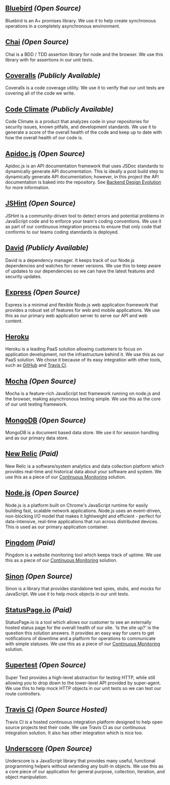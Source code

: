 ## [Bluebird](https://github.com/petkaantonov/bluebird) _(Open Source)_

Bluebird is an A+ promises library. We use it to help create synchronous operations in a completely asynchronous environment.

## [Chai](http://chaijs.com/) _(Open Source)_

Chai is a BDD / TDD assertion library for node and the browser. We use this library with for assertions in our unit tests.

## [Coveralls](https://coveralls.io/) _(Publicly Available)_

Coveralls is a code coverage utility. We use it to verify that our unit tests are covering all of the code we write.

## [Code Climate](https://codeclimate.com/) _(Publicly Available)_

Code Climate is a product that analyzes code in your repositories for security issues, known pitfalls, and development standards. We use it to generate a score of the overall health of the code and keep up to date with how the overall health of our code is.

## [Apidoc.js](http://apidocjs.com/ ) _(Open Source)_

Apidoc.js is an API documentation framework that uses JSDoc standards to dynamically generate API documentation. This is ideally a post build step to dynamically generate API documentation; however, in this project the API documentation is baked into the repository. See [Backend Design Evolution](Backend-Design-Evolution) for more information.

## [JSHint](http://jshint.com/) _(Open Source)_

JSHint is a community-driven tool to detect errors and potential problems in JavaScript code and to enforce your team's coding conventions. We use it as part of our continuous integration process to ensure that only code that conforms to our teams coding stanrdards is deployed.

## [David](https://david-dm.org/) _(Publicly Available)_

David is a dependency manager. It keeps track of our Node.js dependencies and watches for newer versions. We use this to keep aware of updates to our dependencies so we can have the latest features and security updates.

## [Express](http://expressjs.com/) _(Open Source)_

Express is a minimal and flexible Node.js web application framework that provides a robust set of features for web and mobile applications. We use this as our primary web application server to serve our API and web content.

## [Heroku](https://www.heroku.com/)

Heroku is a leading PaaS solution allowing customers to focus on application development, not the infrastructure behind it. We use this as our PaaS solution. We chose it because of its easy integration with other tools, such as [GitHub](docs/Tools.md#github) and [Travis CI](docs/Backend-Technologies#travis-ci-open-source-hosted).

## [Mocha](http://mochajs.org/) _(Open Source)_

Mocha is a feature-rich JavaScript test framework running on node.js and the browser, making asynchronous testing simple. We use this as the core of our unit testing framework.

## [MongoDB](https://www.mongodb.org/) _(Open Source)_

MongoDB is a document based data store. We use it for session handling and as our primary data store.

## [New Relic](http://newrelic.com/) _(Paid)_

New Relic is a software/system analytics and data collection platform which provides real-time and historical data about your software and system. We use this as a piece of our [Continuous Monitoring](docs/Continuous-Monitoring.md) solution.

## [Node.js](https://nodejs.org/) _(Open Source)_

Node.js is a platform built on Chrome's JavaScript runtime for easily building fast, scalable network applications. Node.js uses an event-driven, non-blocking I/O model that makes it lightweight and efficient - perfect for data-intensive, real-time applications that run across distributed devices. This is used as our primary application container.

## [Pingdom](https://www.pingdom.com/) _(Paid)_

Pingdom is a website monitoring tool which keeps track of uptime. We use this as a piece of our [Continuous Monitoring](docs/Continuous-Monitoring.md) solution.

## [Sinon](http://sinonjs.org/) _(Open Source)_

Sinon is a library that provides standalone test spies, stubs, and mocks for JavaScript. We use it to help mock objects in our unit tests.

## [StatusPage.io](https://www.statuspage.io/) _(Paid)_

StatusPage.io is a tool which allows our customer to see an externally hosted status page for the overall health of our site. 'Is the site up?' is the question this solution answers. It provides an easy way for users to get notifications of downtime and a platform for operations to communicate with simple statuses. We use this as a piece of our [Continuous Monitoring](docs/Continuous-Monitoring.md) solution.

## [Supertest](https://github.com/visionmedia/supertest) _(Open Source)_

Super Test provides a high-level abstraction for testing HTTP, while still allowing you to drop down to the lower-level API provided by super-agent. We use this to help mock HTTP objects in our unit tests so we can test our route controllers.

## [Travis CI](https://travis-ci.org/) _(Open Source Hosted)_

Travis CI is a hosted continuous integration platform designed to help open source projects test their code. We use Travis CI as our continuous integration solution. It also has other integration which is nice too.

## [Underscore](http://underscorejs.org/) _(Open Source)_

Underscore is a JavaScript library that provides many useful, functional programming helpers without extending any built-in objects. We use this as a core piece of our application for general purpose, collection, iteration, and object manipulation.
